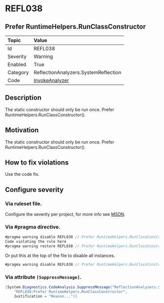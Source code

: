 # REFL038
## Prefer RuntimeHelpers.RunClassConstructor

| Topic    | Value
| :--      | :--
| Id       | REFL038
| Severity | Warning
| Enabled  | True
| Category | ReflectionAnalyzers.SystemReflection
| Code     | [InvokeAnalyzer](https://github.com/DotNetAnalyzers/ReflectionAnalyzers/blob/master/ReflectionAnalyzers/NodeAnalzers/InvokeAnalyzer.cs)

## Description

The static constructor should only be run once. Prefer RuntimeHelpers.RunClassConstructor().

## Motivation

The static constructor should only be run once. Prefer RuntimeHelpers.RunClassConstructor().

## How to fix violations

Use the code fix.

<!-- start generated config severity -->
## Configure severity

### Via ruleset file.

Configure the severity per project, for more info see [MSDN](https://msdn.microsoft.com/en-us/library/dd264949.aspx).

### Via #pragma directive.
```C#
#pragma warning disable REFL038 // Prefer RuntimeHelpers.RunClassConstructor
Code violating the rule here
#pragma warning restore REFL038 // Prefer RuntimeHelpers.RunClassConstructor
```

Or put this at the top of the file to disable all instances.
```C#
#pragma warning disable REFL038 // Prefer RuntimeHelpers.RunClassConstructor
```

### Via attribute `[SuppressMessage]`.

```C#
[System.Diagnostics.CodeAnalysis.SuppressMessage("ReflectionAnalyzers.SystemReflection", 
    "REFL038:Prefer RuntimeHelpers.RunClassConstructor", 
    Justification = "Reason...")]
```
<!-- end generated config severity -->